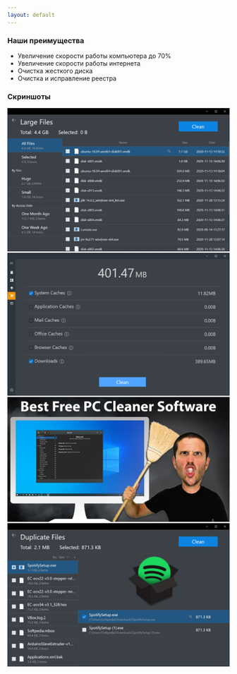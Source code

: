 ```yaml
---
layout: default
---
```

 
### Наши преимущества

*   Увеличение скорости работы компьютера до 70%
*   Увеличение скорости работы интернета
*   Очистка жесткого диска
*   Очистка и исправление реестра

### Скриншоты

![1](https://raw.githubusercontent.com/antaixv/architect/master/assets/images/Total-PC-Cleaner_5.png)
![2](https://raw.githubusercontent.com/antaixv/architect/master/assets/images/Total-PC-Cleaner_4.png)
![3](https://raw.githubusercontent.com/antaixv/architect/master/assets/images/maxresdefault.jpg)
![4](https://raw.githubusercontent.com/antaixv/architect/master/assets/images/Total-PC-Cleaner_6.png)

